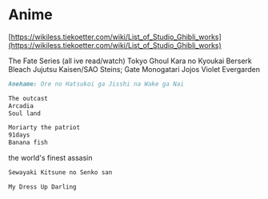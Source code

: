 # Anime

[https://wikiless.tiekoetter.com/wiki/List_of_Studio_Ghibli_works](https://wikiless.tiekoetter.com/wiki/List_of_Studio_Ghibli_works)

The Fate Series (all ive read/watch)
Tokyo Ghoul
Kara no Kyoukai
Berserk
Bleach
Jujutsu Kaisen/SAO
Steins; Gate
Monogatari
Jojos
Violet Evergarden

```markdown
Anehame: Ore no Hatsukoi ga Jisshi na Wake ga Nai
```

```markdown
The outcast
Arcadia
Soul land
```

```markdown
Moriarty the patriot
91days
Banana fish
```

the world's finest assasin

```markdown
Sewayaki Kitsune no Senko san
```

```markdown
My Dress Up Darling
```